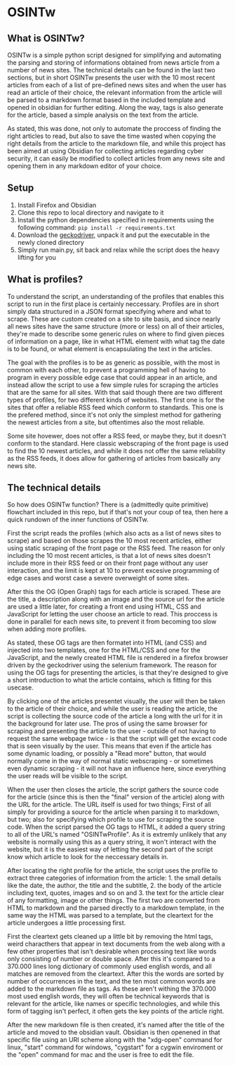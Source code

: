 # OSINTw

## What is OSINTw?
OSINTw is a simple python script designed for simplifying and automating the
parsing and storing of informations obtained from news article from a number of
news sites. The technical details can be found in the last two sections, but in
short OSINTw presents the user with the 10 most recent articles from each of a
list of pre-defined news sites and when the user has read an article of their
choice, the relevant information from the article will be parsed to a markdown
format based in the included template and opened in obsidian for further editing.
Along the way, tags is also generate for the article, based a simple analysis on
the text from the article.

As stated, this was done, not only to automate the proccess of finding the right
articles to read, but also to save the time wasted when copying the right
details from the article to the markdown file, and while this project has been
aimed at using Obsidian for collecting articles regarding cyber security, it can
easily be modified to collect articles from any news site and opening them in
any markdown editor of your choice.

## Setup
1. Install Firefox and Obsidian
2. Clone this repo to local directory and navigate to it
3. Install the python dependencies specified in requirements using the following
   command:
   `pip install -r requirements.txt`
4. Download the [geckodriver](https://github.com/mozilla/geckodriver/releases),
   unpack it and put the executable in the newly cloned directory
5. Simply run main.py, sit back and relax while the script does the heavy
   lifting for you


## What is profiles?
To understand the script, an understanding of the profiles that enables this
script to run in the first place is certainly neccessary. Profiles are in short
simply data structured in a JSON format specifying where and what to scrape.
These are custom created on a site to site basis, and since nearly all news
sites have the same structure (more or less) on all of their articles, they're
made to describe some generic rules on where to find given pieces of information
on a page, like in what HTML element with what tag the date is to be found, or
what element is encapsulating the text in the articles.

The goal with the profiles is to be as generic as possible, with the most in
common with each other, to prevent a programming hell of having to program in
every possible edge case that could appear in an article, and instead allow the
script to use a few simple rules for scraping the articles that are the same for
all sites. With that said though there are two different types of profiles, for
two different kinds of websites. The first one is for the sites that offer a
reliable RSS feed which conform to standards. This one is the prefered method,
since it's not only the simplest method for gathering the newest articles from a
site, but oftentimes also the most reliable.

Some site hovewer, does not offer a RSS feed, or maybe they, but it doesn't
conform to the standard. Here classic webscraping of the front page is used to
find the 10 newest articles, and while it does not offer the same reliability as
the RSS feeds, it does allow for gathering of articles from basically any
news site.

## The technical details
So how does OSINTw function? There is a (admittedly quite primitive) flowchart
included in this repo, but if that's not your coup of tea, then here a quick
rundown of the inner functions of OSINTw.

First the script reads the profiles (which also acts as a list of news sites to
scrape) and based on those scrapes the 10 most recent articles, either using
static scraping of the front page or the RSS feed. The reason for only including
the 10 most recent articles, is that a lot of news sites doesn't include more in
their RSS feed or on their front page without any user interaction, and the limit
is kept at 10 to prevent excesive programming of edge cases and worst case a severe
overweight of some sites.

After this the OG (Open Graph) tags for each article is scraped. These are the
title, a description along with an image and the source url for the article are
used a little later, for creating a front end using HTML, CSS and JavaScript for
letting the user choose an article to read. This proccess is done in parallel for
each news site, to prevent it from becoming too slow when adding more profiles.

As stated, these OG tags are then formatet into HTML (and CSS) and injected into
two templates, one for the HTML/CSS and one for the JavaScript, and the newly
created HTML file is rendered in a firefox browser driven by the geckodriver
using the selenium framework. The reason for using the OG tags for presenting
the articles, is that they're designed to give a short introduction to what the
article contains, which is fitting for this usecase.

By clicking one of the articles presentet visually, the user will then be taken
to the article of their choice, and while the user is reading the article, the
script is collecting the source code of the article a long with the url for it
in the background for later use. The pros of using the same browser for scraping
and presenting the article to the user - outside of not having to request the
same webpage twice - is that the script will get the excact code that is seen
visually by the user. This means that even if the article has some dynamic
loading, or possibly a "Read more" button, that would normally come in the way
of normal static webscraping - or sometimes even dynamic scraping - it will not
have an influence here, since everything the user reads will be visible to the
script.

When the user then closes the article, the script gathers the source code for
the article (since this is then the "final" version of the article) along with
the URL for the article. The URL itself is used for two things; First of all
simply for providing a source for the article when parsing it to markdown, but
two; also for specifying which profile to use for scraping the source code. When
the script parsed the OG tags to HTML, it added a query string to all of the
URL's named "OSINTwProfile". As it is extremly unlikely that any website is
normally using this as a query string, it won't interact with the website, but
it is the easiest way of letting the second part of the script know which
article to look for the neccessary details in.

After locating the right profile for the article, the script uses the profile to
extract three categories of information from the article: 1. the small details
like the date, the author, the title and the subtitle, 2. the body of the
article including text, quotes, images and so on and 3. the text for the
article clear of any formatting, image or other things. The first two are
converted from HTML to markdown and the parsed directly to a markdown template,
in the same way the HTML was parsed to a template, but the cleartext for the article
undergoes a little processing first.

First the cleartext gets cleaned up a little bit by removing the html tags, weird
characthers that appear in text documents from the web along with a few other
properties that isn't desirable when processing text like words only consisting
of number or double space. After this it's compared to a 370.000 lines long
dictionary of commonly used english words, and all matches are removed from the
cleartext. After this the words are sorted by number of occurrences in the text,
and the ten most common words are added to the markdown file as tags. As these
aren't withing the 370.000 most used english words, they will often be technical
keywords that is relevant for the article, like names or specific technologies,
and while this form of tagging isn't perfect, it often gets the key points of
the article right.

After the new markdown file is then created, it's named after the title of the
article and moved to the obsidian vault. Obsidian is then openened in that
specific file using an URI scheme along with the "xdg-open" command for linux,
"start" command for windows, "cygstart" for a cygwin enviroment or the "open"
command for mac and the user is free to edit the file.
